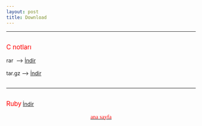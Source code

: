 ```yaml
---
layout: post
title: Download
---
```


<hr>
<br>
<body>
<big><span style="color: red;">C notları </span></big>
<br>
<br>rar&nbsp; --&gt; <a href="http://hotfile.com/dl/129480243/e3d5832/C_dili_-_%28cehars.github.com%29.rar.html" target="_blank">İndir</a>
<br><br>tar.gz --&gt;&nbsp;<a href="http://hotfile.com/dl/129480582/30cc05d/C_dili_-_%28cehars.github.com%29.tar.gz.html" target="_blank">İndir</a>
<br><br><a href="http://hotfile.com/dl/129480582/30cc05d/C_dili_-_%28cehars.github.com%29.tar.gz.html" target="_blank"></a>




<hr>
<br>
<body>
<big><span style="color: red;">Ruby</span></big>
<a href="http://www.dosya.tc/server5/sOQq2t/ruby-cehars.github.com.pdf.html" target="_blank">İndir</a>


</body>

<a href="http://cehars.github.com/"><p align="center"><span  class="Apple-style-span" style="color: rgb(255, 0, 0); font-family: 'Comic Sans MS'; font-size: 15px; line-height: 22px; text-align: justify;" > ana sayfa </span></p></a>


